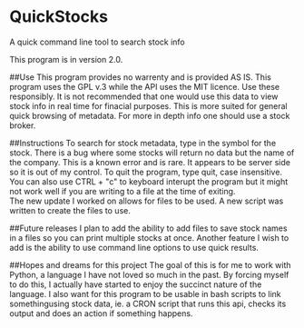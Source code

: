 # QuickStocks
A quick command line tool to search stock info

This program is in version 2.0.

##Use
This program provides no warrenty and is provided AS IS.
This program uses the GPL v.3 while the API uses the MIT licence.  Use these responsibly.
It is not recommended that one would use this data to view stock info in real time for finacial purposes.  This is more suited for general quick browsing of metadata.  For more in depth info one should use a stock broker.  

##Instructions
To search for stock metadata, type in the symbol for the stock. There is a bug where some stocks will return no data but the name of the company.  This is a known error and is rare.  It appears to be server side so it is out of my control.
To quit the program, type quit, case insensitive.  You can also use CTRL + "c" to keyboard interupt the program but it might not work well if you are writing to a file at the time of exiting.  
The new update I worked on allows for files to be used.  A new script was written to create the files to use.

##Future releases
I plan to add the ability to add files to save stock names in a files so you can print multiple stocks at once.  Another feature I wish to add is the ability to use command line options to use quick results.

##Hopes and dreams for this project
The goal of this is for me to work with Python, a language I have not loved so much in the past.  By forcing myself to do this, I actually have started to enjoy the succinct nature of the language.
I also want for this program to be usable in bash scripts to link somethingusing stock data, ie. a CRON script that runs this api, checks its output and does an action if something happens.
